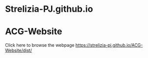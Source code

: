 # Strelizia-PJ.github.io
# ACG-Website
Click here to browse the webpage
https://strelizia-pj.github.io/ACG-Website/dist/
